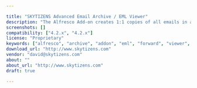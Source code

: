 ```yaml
---

title: "SKYTIZENS Advanced Email Archive / EML Viewer"
description: "The Alfresco Add-on creates 1:1 copies of all emails in a central email archive to ensure the security and availability of any amount of data for years to come. Additional advanced features is the automatic content analysis of e-mails and attachments to search for phrases or sentences occured. Users can still access their email using Microsoft Outlook, Alfresco, or mobile devices such as tablets or smartphones, and search through them at breathtaking speed. There is also an advanced search for email and attachments, ability to recover or just forward emails. Email Archive able to integrate with STMP servers (for incoming and outgoing emails) - store and sort emails automatically (e.g."
screenshots: []
compatibility: ["4.2.x", "4.2.x"]
license: "Proprietary"
keywords: ["alfresco", "archive", "addon", "eml", "forward", "viewer", "email", "recovery", "plugin", "community", "backup"]
download_url: "http://www.skytizens.com"
vendor: "david@skytizens.com"
about: ""
about_url: "http://www.skytizens.com"
draft: true

---
```

